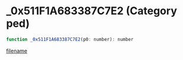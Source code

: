 # _0x511F1A683387C7E2 (Category ped)

```js
function _0x511F1A683387C7E2(p0: number): number
```

[filename](_0x511F1A683387C7E2_m.md ':include')